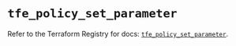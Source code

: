 # `tfe_policy_set_parameter`

Refer to the Terraform Registry for docs: [`tfe_policy_set_parameter`](https://registry.terraform.io/providers/hashicorp/tfe/0.58.1/docs/resources/policy_set_parameter).
